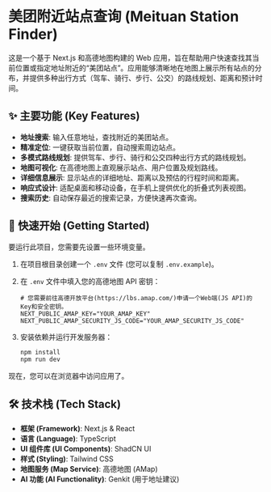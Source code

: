 # 美团附近站点查询 (Meituan Station Finder)

这是一个基于 Next.js 和高德地图构建的 Web 应用，旨在帮助用户快速查找其当前位置或指定地址附近的“美团站点”。应用能够清晰地在地图上展示所有站点的分布，并提供多种出行方式（驾车、骑行、步行、公交）的路线规划、距离和预计时间。

## ✨ 主要功能 (Key Features)

- **地址搜索**: 输入任意地址，查找附近的美团站点。
- **精准定位**: 一键获取当前位置，自动搜索周边站点。
- **多模式路线规划**: 提供驾车、步行、骑行和公交四种出行方式的路线规划。
- **地图可视化**: 在高德地图上直观展示站点、用户位置及规划路线。
- **详细信息展示**: 显示站点的详细地址、距离以及预估的行程时间和距离。
- **响应式设计**: 适配桌面和移动设备，在手机上提供优化的折叠式列表视图。
- **搜索历史**: 自动保存最近的搜索记录，方便快速再次查询。

## 🚀 快速开始 (Getting Started)

要运行此项目，您需要先设置一些环境变量。

1.  在项目根目录创建一个 `.env` 文件 (您可以复制 `.env.example`)。
2.  在 `.env` 文件中填入您的高德地图 API 密钥：

    ```env
    # 您需要前往高德开放平台(https://lbs.amap.com/)申请一个Web端(JS API)的Key和安全密钥。
    NEXT_PUBLIC_AMAP_KEY="YOUR_AMAP_KEY"
    NEXT_PUBLIC_AMAP_SECURITY_JS_CODE="YOUR_AMAP_SECURITY_JS_CODE"
    ```

3.  安装依赖并运行开发服务器：

    ```bash
    npm install
    npm run dev
    ```

现在，您可以在浏览器中访问应用了。

## 🛠️ 技术栈 (Tech Stack)

- **框架 (Framework)**: Next.js & React
- **语言 (Language)**: TypeScript
- **UI 组件库 (UI Components)**: ShadCN UI
- **样式 (Styling)**: Tailwind CSS
- **地图服务 (Map Service)**: 高德地图 (AMap)
- **AI 功能 (AI Functionality)**: Genkit (用于地址建议)
